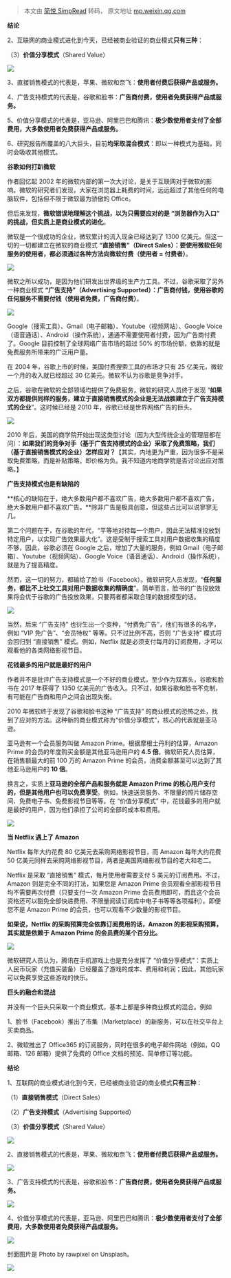 > 本文由 [简悦 SimpRead](http://ksria.com/simpread/) 转码， 原文地址 [mp.weixin.qq.com](https://mp.weixin.qq.com/s/MpJNz9dR5DlGmxzBUgliHQ)

**结论**

2、互联网的商业模式进化到今天，已经被商业验证的商业模式**只有三种**：

（3）**价值分享模式**（Shared Value）

![](https://mmbiz.qpic.cn/mmbiz_jpg/u4LqTib17I917RTGhRciaORibph1aNPGajg79QLPFgkWtxMYOG6mwKPcLa2ads9v1XE22XpS5UI4SmvPliaOSMWH4A/640?wx_fmt=jpeg)

3、直接销售模式的代表是，苹果、微软和奈飞：**使用者付费后获得产品或服务。**

4、广告支持模式的代表是，谷歌和脸书：**广告商付费，使用者免费获得产品或服务。**

5、价值分享模式的代表是，亚马逊、阿里巴巴和腾讯：**极少数使用者支付了全部费用，大多数使用者免费获得产品或服务。**

6、研究报告所覆盖的八大巨头，目前**均采取混合模式**：即以一种模式为基础，同时会吸收其他模式。

**谷歌如何打趴微软**

作者回忆起 2002 年的微软内部的第一次大讨论，是关于互联网对于微软的影响。微软的研究者们发现，大家在浏览器上耗费的时间，远远超过了其他任何的电脑软件，包括但不限于微软最为骄傲的 Office。

但后来发现，**微软错误地理解这个挑战，以为只需要应对的是 “浏览器作为入口” 的挑战，但实质上是商业模式的进化**。

微软是一个很成功的企业，微软累计的流入现金已经达到了 1300 亿美元。但这一切的一切都建立在微软的商业模式 **“直接销售”（Direct Sales）：要使用微软任何服务的使用者，都必须通过各种方法向微软付费（使用者 = 付费者）**。

![](https://mmbiz.qpic.cn/mmbiz_jpg/u4LqTib17I917RTGhRciaORibph1aNPGajgBa1kRbxVm3laNaslSK9E2AL3ZPhBYKuKKccmX2gccwnLQBvwMxI6nA/640?wx_fmt=jpeg)

微软之所以成功，是因为他们研发出世界级的生产力工具。不过，谷歌采取了另外一种商业模式 **“广告支持”（Advertising Supported）：广告商付钱，使用谷歌的任何服务不需要付钱（使用者免费，广告商付费）**。

![](https://mmbiz.qpic.cn/mmbiz_jpg/u4LqTib17I917RTGhRciaORibph1aNPGajgsqP0SuicWCHQuJajN3VGib7oGSicu6VS4x3e2oHsYQMdjvBkBm7K3HZHA/640?wx_fmt=jpeg)

Google（搜索工具）、Gmail（电子邮箱）、Youtube（视频网站）、Google Voice（语音通话）、Android（操作系统），通通不需要使用者付费，因为广告商付费了。Google 目前控制了全球网络广告市场的超过 50% 的市场份额，依靠的就是免费服务所带来的广泛用户量。

在 2004 年，谷歌上市的时候，美国付费搜索工具的市场才只有 25 亿美元，微软一个月的收入就已经超过 30 亿美元。微软不认为谷歌是竞争对手。

之后，谷歌在微软的全部领域均提供了免费服务，微软的研究人员终于发现 “**如果双方都提供同样的服务，建立于直接销售模式的企业是无法战胜建立于广告支持模式的企业**”。这时候已经是 2010 年，谷歌已经是世界网络广告的巨头。

![](https://mmbiz.qpic.cn/mmbiz_jpg/u4LqTib17I917RTGhRciaORibph1aNPGajgCdHUHZvicjdY0DwmRq4ibtDzcfbicnT3AvOWNEdHquNyM16Owa461wABQ/640?wx_fmt=jpeg)

2010 年后，美国的商学院开始出现这类型讨论（因为大型传统企业的管理层都在问）：**如果我们的竞争对手（基于广告支持模式的企业）采取了免费策略，我们（基于直接销售模式的企业）怎样应对？**【其实，内地更为严重，因为很多不是采取免费策略，而是补贴策略，即价格为负。我不知道内地商学院是否讨论出应对策略。】

**广告支持模式也是有缺陷的**

**核心的缺陷在于，绝大多数用户都不喜欢广告，绝大多数用户都不喜欢广告，绝大多数用户都不喜欢广告。**除非广告是极具创意，但这些占比可以说寥寥无几。

第二个问题在于，在谷歌的年代，“平等地对待每一个用户，因此无法精准投放到特定用户，以实现广告效果最大化”。这是受制于搜索工具对用户数据收集的精度不够，因此，谷歌必须在 Google 之后，增加了大量的服务，例如 Gmail（电子邮箱）、Youtube（视频网站）、Google Voice（语音通话）、Android（操作系统），就是为了提高精度。

然而，这一切的努力，都输给了脸书（Facebook）。微软研究人员发现，“**任何服务，都比不上社交工具对用户数据收集的精确度**”。简单而言，脸书的广告投放效果将会优于谷歌的广告投放效果，只要两者都采取合理的数据模型的话。

![](https://mmbiz.qpic.cn/mmbiz_jpg/u4LqTib17I917RTGhRciaORibph1aNPGajgAnYObsbvf9eJgMb1yEXovZBXC4gYMZI2A8vOdKc0oZT4PPiaGxdTglQ/640?wx_fmt=jpeg)

当然，后来 “广告支持” 也衍生出一个变种，“付费免广告”，他们有很多的名字，例如 “VIP 免广告”、“会员特权” 等等。只不过比例不高，否则 “广告支持” 模式将会回归到 “直接销售” 模式。例如，Netflix 就是必须支付每月的订阅费用，才可以观看他的各类网络影视节目。  

**花钱最多的用户就是最好的用户**

作者并不是批评广告支持模式是一个不好的商业模式，至少作为双寡头，谷歌和脸书在 2017 年获得了 1350 亿美元的广告收入。只不过，如果谷歌和脸书不克制，有可能在广告商和用户之间会出现失衡。

2010 年微软终于发现了谷歌和脸书这种 “广告支持” 的商业模式的恐怖之处，找到了应对的方法。这种新的商业模式称为“价值分享模式”，核心的代表就是亚马逊。

亚马逊有一个会员服务叫做 Amazon Prime。根据摩根士丹利的估算，Amazon Prime 的会员的年度购买金额是其他亚马逊用户的 **4.5 倍**。微软研究人员估算，在销售额最大的前 100 万的 Amazon Prime 的会员，消费金额甚至可以达到了其他亚马逊用户的 **10 倍**。

换言之，实质上**亚马逊的全部产品和服务就是 Amazon Prime 的核心用户支付的，但是其他用户也可以免费享受**。例如，快速送货服务、不限量的照片储存空间、免费电子书、免费影视节目等等。在 “价值分享模式” 中，花钱最多的用户就是最好的用户，因为他们承担了公司的全部的成本和费用。

![](https://mmbiz.qpic.cn/mmbiz_jpg/u4LqTib17I917RTGhRciaORibph1aNPGajgeW3KbIZ8qag8cYN6asyFicWHgibFoLZicItYqkic0fGxLrJ84CmsA0SM2Q/640?wx_fmt=jpeg)

**当 Netflix 遇上了 Amazon**

Netflix 每年大约花费 80 亿美元去采购网络影视节目，而 Amazon 每年大约花费 50 亿美元同样去采购网络影视节目，两者是美国网络影视节目的老大和老二。

Netflix 是采取 “直接销售” 模式，每月使用者需要支付 5 美元的订阅费用。不过，Amazon 则是完全不同的打法，如果您是 Amazon Prime 会员观看全部影视节目均不需要再次付费（只要支付一次 Amazon Prime 会员费用即可，而且这个会员资格还可以豁免全部快递费用、不限量阅读订阅库中电子书等等各项福利）。即便您不是 Amazon Prime 的会员，也可以观看不少数量的影视节目。

**如果说，Netflix 的采购预算完全依靠订阅费用的话，Amazon 的影视采购预算，其实就是依赖于 Amazon Prime 的会员费的某个百分比。**

![](https://mmbiz.qpic.cn/mmbiz_jpg/u4LqTib17I917RTGhRciaORibph1aNPGajgWhhLUSS7R8NFJvNCyGYTn7CYEdgnS8aUtF7UDwQW9Xedf8kWCLMbyw/640?wx_fmt=jpeg)

微软研究人员认为，腾讯在手机游戏上也是充分发挥了 “价值分享模式”：实质上人民币玩家（充值买装备）已经覆盖了游戏的成本、费用和利润；因此，其他玩家可以免费享受这些游戏的快乐。

**巨头的融合和混战**

并没有一个巨头只采取一个商业模式，基本上都是多种商业模式的混合。例如

1、脸书（Facebook）推出了市集（Marketplace）的新服务，可以在社交平台上买卖商品。

2、微软推出了 Office365 的订阅服务，同时在很多的电子邮件网站（例如，QQ 邮箱、126 邮箱）提供了免费的 Office 文档的预览、简单修订等功能。

**结论**

1、互联网的商业模式进化到今天，已经被商业验证的商业模式**只有三种**：

（1）**直接销售模式**（Direct Sales）

（2）**广告支持模式**（Advertising Supported）

（3）**价值分享模式**（Shared Value）

![](https://mmbiz.qpic.cn/mmbiz_jpg/u4LqTib17I917RTGhRciaORibph1aNPGajg79QLPFgkWtxMYOG6mwKPcLa2ads9v1XE22XpS5UI4SmvPliaOSMWH4A/640?wx_fmt=jpeg)

2、直接销售模式的代表是，苹果、微软和奈飞：**使用者付费后获得产品或服务。**

![](https://mmbiz.qpic.cn/mmbiz_jpg/u4LqTib17I917RTGhRciaORibph1aNPGajgBa1kRbxVm3laNaslSK9E2AL3ZPhBYKuKKccmX2gccwnLQBvwMxI6nA/640?wx_fmt=jpeg)

3、广告支持模式的代表是，谷歌和脸书：**广告商付费，使用者免费获得产品或服务。**  

![](https://mmbiz.qpic.cn/mmbiz_jpg/u4LqTib17I917RTGhRciaORibph1aNPGajgsqP0SuicWCHQuJajN3VGib7oGSicu6VS4x3e2oHsYQMdjvBkBm7K3HZHA/640?wx_fmt=jpeg)

4、价值分享模式的代表是，亚马逊、阿里巴巴和腾讯：**极少数使用者支付了全部费用，大多数使用者免费获得产品或服务。**  

![](https://mmbiz.qpic.cn/mmbiz_jpg/u4LqTib17I917RTGhRciaORibph1aNPGajgeW3KbIZ8qag8cYN6asyFicWHgibFoLZicItYqkic0fGxLrJ84CmsA0SM2Q/640?wx_fmt=jpeg)

封面图片是 Photo by rawpixel on Unsplash。  

![](https://mmbiz.qpic.cn/mmbiz_jpg/u4LqTib17I91VA0mJ0U5ktad4tuXlTmBNa39Gib9RLDlkbAlcibw4gUv8zxvdxQMC25PibEjkZQK2yXO4gVnZwObhQ/640?wx_fmt=jpeg)